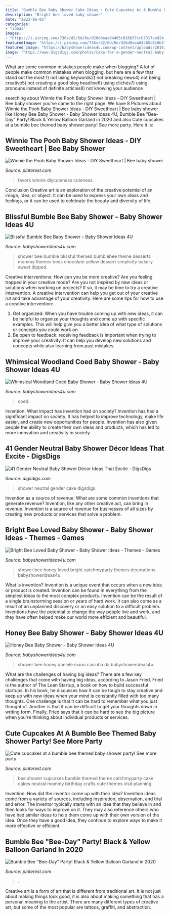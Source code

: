 ```yaml
---
title: "Bumble Bee Baby Shower Cake Ideas : Cute Cupcakes At A Bumble Bee Themed Baby Shower Party! See More Party"
description: "Bright bee loved baby shower"
date: "2023-06-05"
categories:
- "ideas"
images:
- "https://i.pinimg.com/736x/d2/6d/0e/d26d0eaa84465c816b57ccb7317aed24.jpg"
featuredImage: "https://i.pinimg.com/736x/d2/6d/0e/d26d0eaa84465c816b57ccb7317aed24.jpg"
featured_image: "https://babyshowerideas4u.com/wp-content/uploads/2016/08/Blissful-Bumble-Bee-Baby-Shower-Cakepop-Desserts.jpg"
image: "https://www.digsdigs.com/photos/cake-for-a-gender-neutral-baby-shower.jpg"
---
```



What are some common mistakes people make when blogging?
A lot of people make common mistakes when blogging, but here are a few that stand out the most:1) not using keywords2) not breaking news4) not being creative5) not creating a good blog headline6) using clichés7) using pronouns instead of definite articles8) not knowing your audience

	

		
searching about Winnie the Pooh Baby Shower Ideas - DIY Sweetheart | Bee baby shower you've came to the right page. We have 8 Pictures about Winnie the Pooh Baby Shower Ideas - DIY Sweetheart | Bee baby shower like Honey Bee Baby Shower - Baby Shower Ideas 4U, Bumble Bee &quot;Bee-Day&quot; Party! Black &amp; Yellow Balloon Garland in 2020 and also Cute cupcakes at a bumble bee themed baby shower party! See more party. Here it is:
		
    
## Winnie The Pooh Baby Shower Ideas - DIY Sweetheart | Bee Baby Shower

<img loading=lazy src="https://i.pinimg.com/736x/cd/21/bb/cd21bbf2b2f22d8764be35d616e4488c.jpg" onerror="this.onerror=null;this.src='https://tse1.mm.bing.net/th?id=OIP.5t3kPT8VqTQELatJK601CgHaJ4&amp;pid=15.1';" alt="Winnie the Pooh Baby Shower Ideas - DIY Sweetheart | Bee baby shower">

_Source: pinterest.com_

>favors winnie diycuteness cuteness. 

	

Conclusion
Creative art is an exploration of the creative potential of an image, idea, or object. It can be used to express your own ideas and feelings, or it can be used to celebrate the beauty and diversity of life.

    
## Blissful Bumble Bee Baby Shower – Baby Shower Ideas 4U

<img loading=lazy src="https://babyshowerideas4u.com/wp-content/uploads/2016/08/Blissful-Bumble-Bee-Baby-Shower-Cakepop-Desserts.jpg" onerror="this.onerror=null;this.src='https://tse4.mm.bing.net/th?id=OIP.YajQ5ThZ15TTRIKWEPQfHgAAAA&amp;pid=15.1';" alt="Blissful Bumble Bee Baby Shower – Baby Shower Ideas 4U">

_Source: babyshowerideas4u.com_

>shower bee bumble blissful themed bumblebee theme desserts mommy themes bees chocolate yellow dessert simplicity bakery sweet dipped. 

	

Creative interventions: How can you be more creative?
Are you feeling trapped in your creative mode? Are you not inspired by new ideas or solutions when working on projects? If so, it may be time to try a creative intervention. A creative intervention can help you get out of your creative rut and take advantage of your creativity. Here are some tips for how to use a creative intervention: 
1. Get organized: When you have trouble coming up with new ideas, it can be helpful to organize your thoughts and come up with specific examples. This will help give you a better idea of what type of solutions or concepts you could work on. 
2. Be open to feedback: receiving feedback is important when trying to improve your creativity. It can help you develop new solutions and concepts while also learning from past mistakes. 

    
## Whimsical Woodland Coed Baby Shower - Baby Shower Ideas 4U

<img loading=lazy src="https://babyshowerideas4u.com/wp-content/uploads/2016/10/Whimsical-Woodland-Coed-Baby-Shower-Golden-Trees.jpg" onerror="this.onerror=null;this.src='https://tse3.mm.bing.net/th?id=OIP.7e3c9ydOkhVs2foEPSIyYgHaJ3&amp;pid=15.1';" alt="Whimsical Woodland Coed Baby Shower - Baby Shower Ideas 4U">

_Source: babyshowerideas4u.com_

>coed. 

	

Invention: What impact has invention had on society?
Invention has had a significant impact on society. It has helped to improve technology, make life easier, and create new opportunities for people. Invention has also given people the ability to create their own ideas and products, which has led to more innovation and creativity in society.

    
## 41 Gender Neutral Baby Shower Décor Ideas That Excite - DigsDigs

<img loading=lazy src="https://www.digsdigs.com/photos/cake-for-a-gender-neutral-baby-shower.jpg" onerror="this.onerror=null;this.src='https://tse1.mm.bing.net/th?id=OIP.l6QYr9AvtKiO9Mmdj90npgHaLH&amp;pid=15.1';" alt="41 Gender Neutral Baby Shower Décor Ideas That Excite - DigsDigs">

_Source: digsdigs.com_

>shower neutral gender cake digsdigs. 

	

Invention as a source of revenue: What are some common inventions that generate revenue?
Invention, like any other creative act, can bring in revenue. Invention is a source of revenue for businesses of all sizes by creating new products or services that solve a problem.

    
## Bright Bee Loved Baby Shower - Baby Shower Ideas - Themes - Games

<img loading=lazy src="http://www.babyshowerideas4u.com/wp-content/uploads/2016/08/Bright-Bee-Loved-Baby-Shower-Honey-Comb.jpg" onerror="this.onerror=null;this.src='https://tse3.mm.bing.net/th?id=OIP.HBzuFGZunRYx_SiF5DCwRQHaLG&amp;pid=15.1';" alt="Bright Bee Loved Baby Shower - Baby Shower Ideas - Themes - Games">

_Source: babyshowerideas4u.com_

>shower bee honey loved bright catchmyparty themes decorations babyshowerideas4u. 

	

What is invention?
Invention is a unique event that occurs when a new idea or product is created. Invention can be found in everything from the simplest ideas to the most complex products. Invention can be the result of a single brainstorming session or years of hard work. It can also come as a result of an unplanned discovery or an easy solution to a difficult problem. Inventions have the potential to change the way people live and work, and they have often helped make our world more efficient and beautiful.

    
## Honey Bee Baby Shower - Baby Shower Ideas 4U

<img loading=lazy src="https://www.babyshowerideas4u.com/wp-content/uploads/2014/02/Honey-Bee-Baby-Shower.jpg" onerror="this.onerror=null;this.src='https://tse4.mm.bing.net/th?id=OIP.0B8IU-cf_GMinxTw1BWxdQHaLZ&amp;pid=15.1';" alt="Honey Bee Baby Shower - Baby Shower Ideas 4U">

_Source: babyshowerideas4u.com_

>shower bee honey daniele manu casinha da babyshowerideas4u. 

	

What are the challenges of having big ideas?
There are a few key challenges that come with having big ideas, according to Jason Fried. Fried is the author of The Lean Startup, a book on how to build successful startups. In his book, he discusses how it can be tough to stay creative and keep up with new ideas when your mind is constantly filled with too many thoughts. 
One challenge is that it can be hard to remember what you just thought of. Another is that it can be difficult to get your thoughts down in writing form. Finally, Fried says that it can be hard to see the big picture when you're thinking about individual products or services.

    
## Cute Cupcakes At A Bumble Bee Themed Baby Shower Party! See More Party

<img loading=lazy src="https://i.pinimg.com/736x/d9/44/a1/d944a1ee1735a5f53de77d4a83afab03.jpg" onerror="this.onerror=null;this.src='https://tse3.mm.bing.net/th?id=OIP.uT-58VwDuu2byH19PA-_5QHaJ3&amp;pid=15.1';" alt="Cute cupcakes at a bumble bee themed baby shower party! See more party">

_Source: pinterest.com_

>bee shower cupcakes bumble themed theme catchmyparty cake cakes neutral mommy birthday crafts cute themes visit planning. 

	

Invention: How did the inventor come up with their idea?
Invention ideas come from a variety of sources, including inspiration, observation, and trial and error. The inventor typically starts with an idea that they believe in and then looks for ways to improve on it. They may also reference others who have had similar ideas to help them come up with their own version of the idea. Once they have a good idea, they continue to explore ways to make it more effective or efficient.

    
## Bumble Bee &quot;Bee-Day&quot; Party! Black &amp; Yellow Balloon Garland In 2020

<img loading=lazy src="https://i.pinimg.com/736x/d2/6d/0e/d26d0eaa84465c816b57ccb7317aed24.jpg" onerror="this.onerror=null;this.src='https://tse2.mm.bing.net/th?id=OIP.oYdwoyYnUV7g9Ee6wj8dngHaHa&amp;pid=15.1';" alt="Bumble Bee &quot;Bee-Day&quot; Party! Black &amp; Yellow Balloon Garland in 2020">

_Source: pinterest.com_

>. 

	

Creative art is a form of art that is different from traditional art. It is not just about making things look good, it is also about making something that has a personal meaning to the artist. There are many different types of creative art, but some of the most popular are tattoos, graffiti, and abstraction.

